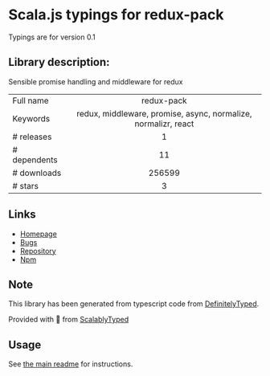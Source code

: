 
# Scala.js typings for redux-pack

Typings are for version 0.1

## Library description:
Sensible promise handling and middleware for redux

|                    |                 |
| ------------------ | :-------------: |
| Full name          | redux-pack |
| Keywords           | redux, middleware, promise, async, normalize, normalizr, react |
| # releases         | 1 |
| # dependents       | 11 |
| # downloads        | 256599 |
| # stars            | 3 |

## Links
- [Homepage](https://github.com/lelandrichardson/redux-pack#readme)
- [Bugs](https://github.com/lelandrichardson/redux-pack/issues)
- [Repository](https://github.com/lelandrichardson/redux-pack)
- [Npm](https://www.npmjs.com/package/redux-pack)
    


## Note
This library has been generated from typescript code from [DefinitelyTyped](https://definitelytyped.org).

Provided with :purple_heart: from [ScalablyTyped](https://github.com/oyvindberg/ScalablyTyped)

## Usage
See [the main readme](../../readme.md) for instructions.



